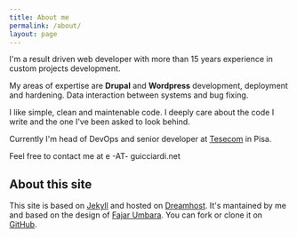 ```yaml
---
title: About me
permalink: /about/
layout: page
---
```


<p class="lead">I'm a result driven web developer with more than 15 years experience in custom projects development.</p>

My areas of expertise are **Drupal** and **Wordpress** development, deployment and hardening. Data interaction between systems and bug fixing.

I like simple, clean and maintenable code. I deeply care about the code I write and the one I've been asked to look behind.

Currently I'm head of DevOps and senior developer at [Tesecom](https://www.tesecom.it) in Pisa.

Feel free to contact me at e -AT- guicciardi.net

## About this site

This site is based on [Jekyll](http://jekyllrb.com) and hosted on [Dreamhost](https://www.dreamhost.com/). It's mantained by me and based on the design of [Fajar Umbara](https://umbara.web.id). You can fork or clone it on [GitHub](https://github.com/eguicciardi/guinet). 




